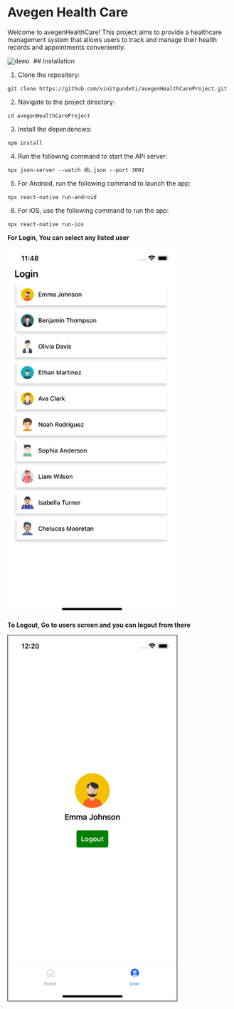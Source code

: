 # Avegen Health Care
Welcome to avegenHealthCare! This project aims to provide a healthcare management system that allows users to track and manage their health records and appointments conveniently.

<kbd>
<img src="src/assets/images/readme/recording.gif" alt="demo" width="380">
</kbd>
## Installation

1. Clone the repository:
```shell
git clone https://github.com/vinitgundeti/avegenHealthCareProject.git
```
2. Navigate to the project directory:
```shell
cd avegenHealthCareProject
```
3. Install the dependencies:
```shell
npm install
```
4. Run the following command to start the API server:
```shell
npx json-server --watch db.json --port 3002
```
5. For Android, run the following command to launch the app:
```shell
npx react-native run-android
```
6. For iOS, use the following command to run the app:
```shell
npx react-native run-ios
```

**For Login, You can select any listed user**

<kbd>
<img src="src/assets/images/readme/login.png" alt="login" width="380">
</kbd>

**To Logout, Go to users screen and you can logout from there**

<kbd>
<img src="src/assets/images/readme/logout.png" alt="logout" width="380" style="border: 1px solid black;">
</kbd>
